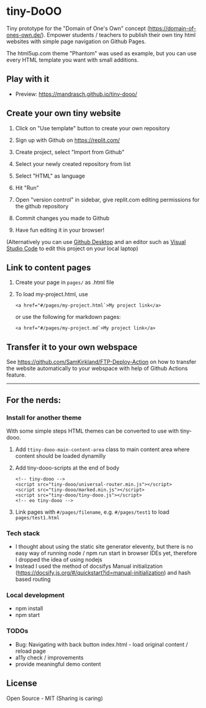 # tiny-DoOO
Tiny prototype for the "Domain of One's Own" concept (https://domain-of-ones-own.de/). Empower students / teachers to publish their own tiny html websites with simple page navigation on Github Pages.

The html5up.com theme "Phantom" was used as example, but you can use every HTML template you want with small additions.

## Play with it

- Preview: https://mandrasch.github.io/tiny-dooo/

## Create your own tiny website

1. Click on "Use template" button to create your own repository

2. Sign up with Github on https://replit.com/

3. Create project, select "Import from Github"

4. Select your newly created repository from list

5. Select "HTML" as language

6. Hit "Run"

7. Open "version control" in sidebar, give replit.com editing permissions for the github repository

8. Commit changes you made to Github

9. Have fun editing it in your browser!

(Alternatively you can use [Github Desktop](https://desktop.github.com) and an editor such as [Visual Studio Code](https://code.visualstudio.com/) to edit this project on your local laptop)

## Link to content pages

1. Create your page in `pages/` as .html file

2. To load my-project.html, use

    ```
    <a href="#/pages/my-project.html`>My project link</a>
    ```
    
    or use the following for markdown pages:

    ```
    <a href="#/pages/my-project.md`>My project link</a>
    ```

## Transfer it to your own webspace

See https://github.com/SamKirkland/FTP-Deploy-Action on how to transfer the website automatically to your webspace with help of Github Actions feature.

<hr>

## For the nerds:

### Install for another theme

With some simple steps HTML themes can be converted to use with tiny-dooo.

1. Add `ttiny-dooo-main-content-area` class to main content area where content should be loaded dynamilly

2. Add tiny-dooo-scripts at the end of body

    ```
    <!-- tiny-dooo -->
	<script src="tiny-dooo/universal-router.min.js"></script>
	<script src="tiny-dooo/marked.min.js"></script>
	<script src="tiny-dooo/tiny-dooo.js"></script>
	<!-- eo tiny-dooo -->
    ```

3. Link pages with `#/pages/filename`, e.g. `#/pages/test1` to load `pages/test1.html`



### Tech stack

- I thought about using the static site generator eleventy, but there is no easy way of running node / npm run start in browser IDEs yet, therefore I dropped the idea of using nodejs
- Instead I used the method of docsifys Manual initialization (https://docsify.js.org/#/quickstart?id=manual-initialization) and hash based routing

### Local development

- npm install
- npm start

### TODOs

- Bug: Navigating with back button index.html - load original content / reload page
- a11y check / improvements
- provide meaningful demo content

## License

Open Source - MIT (Sharing is caring)
